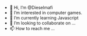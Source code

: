 - 👋 Hi, I’m @Dieselmafi
- 👀 I’m interested in computer games.
- 🌱 I’m currently learning Javascript
- 💞️ I’m looking to collaborate on ...
- 📫 How to reach me ...

<!---
Dieselmafi/Dieselmafi is a ✨ special ✨ repository because its `README.md` (this file) appears on your GitHub profile.
You can click the Preview link to take a look at your changes.
--->
